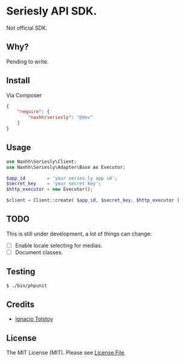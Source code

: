 Seriesly API SDK.
========
Not official SDK.


## Why?
Pending to write.

## Install

Via Composer

``` json
{
    "require": {
        "naxhh/seriesly": "@dev"
    }
}
```

## Usage

``` php
use Naxhh\Seriesly\Client;
use Naxhh\Seriesly\Adapter\Base as Executor;

$app_id        = 'your series.ly app id';
$secret_key    = 'your secret key';
$http_executor = new Executor();

$client = Client::create( $app_id, $secret_key, $http_executor )
```

## TODO

This is still under development, a lot of things can change:

- [ ] Enable locale selecting for medias.
- [ ] Document classes.

## Testing

``` bash
$ ./bin/phpunit
```

## Credits

- [Ignacio Tolstoy](https://github.com/naxhh)


## License

The MIT License (MIT). Please see [License File](https://github.com/naxhh/seriesly/blob/master/LICENSE).
